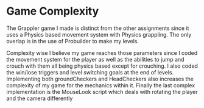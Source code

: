 # Game Complexity

The Grappler game I made is distinct from the other assignments since it uses a Physics based movement system with Physics grappling.
The only overlap is in the use of Probuilder to make my levels.

Complexity wise I believe my game reaches those parameters since I coded the movement system for the player as well as the abilities to jump and crouch
with them all being physics based except for crouching.
I also coded the win/lose triggers and level switching goals at the end of levels.
Implementing both groundCheckers and HeadCheckers also increases the complexity of my game for the mechanics within it.
Finally the last complex implementation is the MouseLook script which deals with rotating the player and the camera differently  